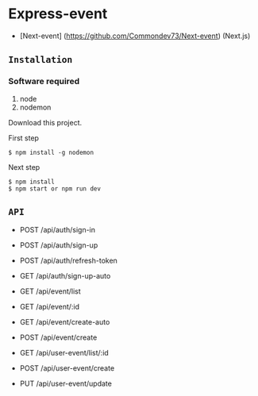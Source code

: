 # Express-event

- [Next-event] (https://github.com/Commondev73/Next-event) (Next.js)

## `Installation`

### Software required

1. node
2. nodemon

Download this project.

First step
```
$ npm install -g nodemon
```

Next step
```
$ npm install
$ npm start or npm run dev
```

## `API`
- POST   /api/auth/sign-in
- POST   /api/auth/sign-up
- POST   /api/auth/refresh-token
- GET    /api/auth/sign-up-auto

- GET    /api/event/list
- GET    /api/event/:id
- GET    /api/event/create-auto
- POST   /api/event/create

- GET    /api/user-event/list/:id
- POST   /api/user-event/create
- PUT    /api/user-event/update
